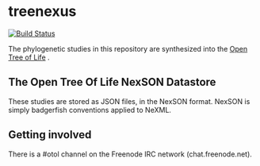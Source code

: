 # treenexus

[![Build Status](https://secure.travis-ci.org/OpenTreeOfLife/treenexus.png)](http://travis-ci.org/OpenTreeOfLife/treenexus.png)

The phylogenetic studies in this repository are synthesized into the
[Open Tree of Life](http://opentreeoflife.org) .

## The Open Tree Of Life NexSON Datastore

These studies are stored as JSON files, in the NexSON format. NexSON is simply
badgerfish conventions applied to NeXML.

## Getting involved

There is a #otol channel on the Freenode IRC network (chat.freenode.net).
